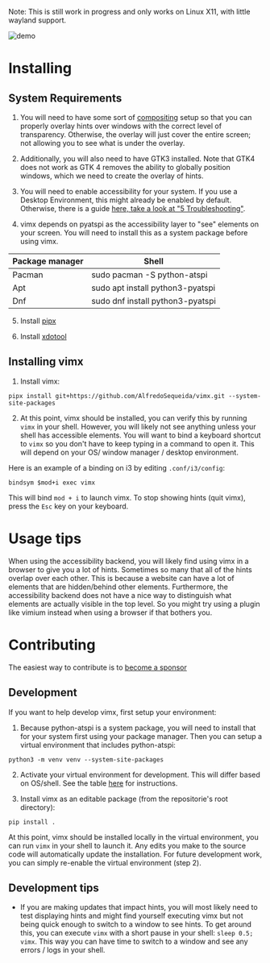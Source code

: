 Note: This is still work in progress and only works on Linux X11, with little wayland support.

![demo](https://github.com/user-attachments/assets/cda0e568-a16c-4bc4-af20-7b3981cc213c)

# Installing

## System Requirements

1. You will need to have some sort of [compositing](https://wiki.archlinux.org/title/Xorg#Composite) setup so that you can properly overlay hints over windows with the correct level of transparency. Otherwise, the overlay will just cover the entire screen; not allowing you to see what is under the overlay.

2. Additionally, you will also need to have GTK3 installed. Note that GTK4 does not work as GTK 4 removes the ability to globally position windows, which we need to create the overlay of hints.

3. You will need to enable accessibility for your system. If you use a Desktop Environment, this might already be enabled by default. Otherwise, there is a guide [here, take a look at "5 Troubleshooting"](https://wiki.archlinux.org/title/Accessibility).

4. vimx depends on pyatspi as the accessibility layer to "see" elements on your screen. You will need to install this as a system package before using vimx.

| Package manager   | Shell                                   |
| ----------------- | --------------------------------------- |
| Pacman            | sudo pacman -S python-atspi             |
| Apt               | sudo apt install python3-pyatspi        |
| Dnf               | sudo dnf install python3-pyatspi        |

5. Install [pipx](https://pipx.pypa.io/stable/installation/)

6. Install [xdotool](https://github.com/jordansissel/xdotool)

## Installing vimx

1. Install vimx:

```
pipx install git+https://github.com/AlfredoSequeida/vimx.git --system-site-packages
```

2. At this point, vimx should be installed, you can verify this by running `vimx` in your shell. However, you will likely not see anything unless your shell has accessible elements. You will want to bind a keyboard shortcut to `vimx` so you don't have to keep typing in a command to open it. This will depend on your OS/ window manager / desktop environment.

Here is an example of a binding on i3 by editing `.conf/i3/config`:

```
bindsym $mod+i exec vimx
```

This will bind `mod + i` to launch vimx. To stop showing hints (quit vimx), press the `Esc` key on your keyboard.

# Usage tips
When using the accessibility backend, you will likely find using vimx in a browser to give you a lot of hints. Sometimes so many that all of the hints overlap over each other. This is because a website can have a lot of elements that are hidden/behind other elements. Furthermore, the accessibility backend does not have a nice way to distinguish what elements are actually visible in the top level. So you might try using a plugin like vimium instead when using a browser if that bothers you.

# Contributing
The easiest way to contribute is to [become a sponsor](https://github.com/sponsors/AlfredoSequeida)

## Development
If you want to help develop vimx, first setup your environment:

1. Because python-atspi is a system package, you will need to install that for your system first using your package manager. Then you can setup a virtual environment that includes python-atspi:

```
python3 -m venv venv --system-site-packages
```

2. Activate your virtual environment for development. This will differ based on OS/shell. See the table [here](https://docs.python.org/3/library/venv.html#how-venvs-work) for instructions.

3. Install vimx as an editable package (from the repositorie's root directory):

```
pip install .
```
At this point, vimx should be installed locally in the virtual environment, you can run `vimx` in your shell to launch it. Any edits you make to the source code will automatically update the installation. For future development work, you can simply re-enable the virtual environment (step 2).

## Development tips
- If you are making updates that impact hints, you will most likely need to test displaying hints and might find yourself executing vimx but not being quick enough to switch to a window to see hints. To get around this, you can execute `vimx` with a short pause in your shell: `sleep 0.5; vimx`. This way you can have time to switch to a window and see any errors / logs in your shell.
